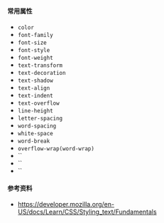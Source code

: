 #### 常用属性

* `color`
* `font-family`
* `font-size`
* `font-style`
* `font-weight`
* `text-transform`
* `text-decoration`
* `text-shadow`
* `text-align`
* `text-indent`
* `text-overflow`
* `line-height`
* `letter-spacing`
* `word-spacing`
* `white-space`
* `word-break`
* `overflow-wrap(word-wrap)`
* ``
* ``
* ``



#### 参考资料

* https://developer.mozilla.org/en-US/docs/Learn/CSS/Styling_text/Fundamentals